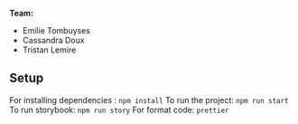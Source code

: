 **Team:** 
* Emilie Tombuyses
* Cassandra Doux
* Tristan Lemire

## Setup

For installing dependencies : ```npm install``` 
To run the project: ```npm run start``` 
To run storybook: ```npm run story```
For format code: ```prettier```